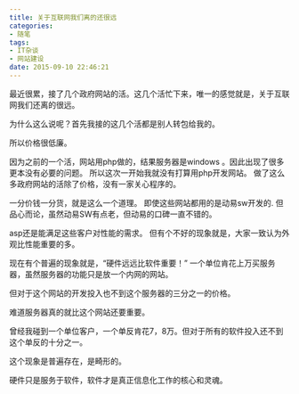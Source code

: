 ```yaml
---
title: 关于互联网我们离的还很远
categories:
- 随笔
tags:
- IT杂谈
- 网站建设
date: 2015-09-10 22:46:21
---
```


最近很累，接了几个政府网站的活。这几个活忙下来，唯一的感觉就是，关于互联网我们还离的很远。

为什么这么说呢？首先我接的这几个活都是别人转包给我的。

所以价格很低廉。

因为之前的一个活，网站用php做的，结果服务器是windows 。因此出现了很多更本没有必要的问题。
所以这次一开始我就没有打算用php开发网站。
做了这么多政府网站的活除了价格，没有一家关心程序的。

一分价钱一分货，就是这么一个道理。
即使这些网站都用的是动易sw开发的.
但品心而论，虽然动易SW有点老，但动易的口碑一直不错的。

asp还是能满足这些客户对性能的需求。
但有个不好的现象就是，大家一致认为外观比性能重要的多。

现在有个普遍的现象就是，“硬件远远比软件重要！”
一个单位肯花上万买服务器，虽然服务器的功能只是放一个内网的网站。

但对于这个网站的开发投入也不到这个服务器的三分之一的价格。

难道服务器真的就比这个网站还要重要。

曾经我碰到一个单位客户，一个单反肯花7，8万。但对于所有的软件投入还不到这个单反的十分之一。

这个现象是普遍存在，是畸形的。

硬件只是服务于软件，软件才是真正信息化工作的核心和灵魂。
